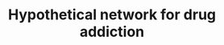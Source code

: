 ---
annotations:
- type: Pathway Ontology
  value: substance dependence pathway
authors:
- MaintBot
- Christine Chichester
- Egonw
- Eweitz
description: Adapted from figure 2 in [http://www.ploscompbiol.org/article/info:doi/10.1371/journal.pcbi.0040002
  Li et al.].
last-edited: 2021-05-16
organisms:
- Rattus norvegicus
redirect_from:
- /index.php/Pathway:WP1281
- /instance/WP1281
schema-jsonld:
- '@context': https://schema.org/
  '@id': https://wikipathways.github.io/pathways/WP1281.html
  '@type': Dataset
  creator:
    '@type': Organization
    name: WikiPathways
  description: Adapted from figure 2 in [http://www.ploscompbiol.org/article/info:doi/10.1371/journal.pcbi.0040002
    Li et al.].
  keywords:
  - Acta1
  - Camk4
  - Grin2d
  - Cyclic AMP
  - Gria2
  - GRIA1
  - Drd4
  - Nisch
  - connexin
  - Adcy1
  - Ppa1
  - Grm5
  - Ca++
  - Krit1
  - Gria4
  - Gs
  - Camk2b
  - Terf2ip
  - Zhx2
  - Grin1
  - Grm1
  - Grin2c
  - D-Glutamate
  - Prkce
  - Map2k1
  - Adcy8
  - Grin2a
  - Mapk3
  - Mapk1
  - Creb1
  - Gi
  - Drd1a
  - Drd2
  - Grin2b
  - Prkaca
  - Map2k2
  - Gria3
  license: CC0
  name: Hypothetical network for drug addiction
seo: CreativeWork
title: Hypothetical network for drug addiction
wpid: WP1281
---